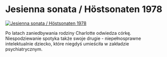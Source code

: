 Jesienna sonata / Höstsonaten 1978 
=============
[![Jesienna sonata / Höstsonaten 1978 ](http://vidos.pl/images/player.gif)](http://vidos.pl/jesienna-sonata-hstsonaten-1978)

 Po latach zaniedbywania rodziny Charlotte odwiedza córkę. Niespodziewanie spotyka także swoje drugie - niepełnosprawne intelektualnie dziecko, które niegdyś umieściła w zakładzie psychiatrycznym.
